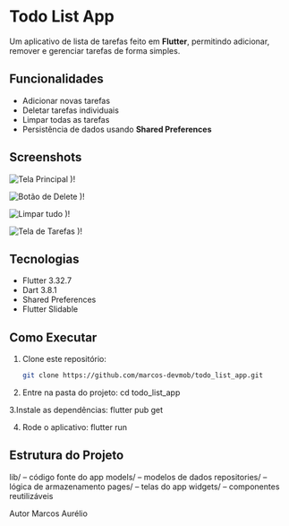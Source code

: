 # Todo List App

Um aplicativo de lista de tarefas feito em **Flutter**, permitindo adicionar, remover e gerenciar tarefas de forma simples.

## Funcionalidades

- Adicionar novas tarefas
- Deletar tarefas individuais
- Limpar todas as tarefas
- Persistência de dados usando **Shared Preferences**

## Screenshots

![Tela Principal](![Home](https://github.com/user-attachments/assets/d7dea54f-874d-45f0-9d53-be268faf1c43)
)
)!

![Botão de Delete](![Delete](https://github.com/user-attachments/assets/62652873-29f9-4000-bb6e-8e8abcd97ea0)
)
)!

![Limpar tudo](![LimparTudo](https://github.com/user-attachments/assets/7c14864b-4216-4aea-a351-08c62a38a547)
)
)!

![Tela de Tarefas](![TarefasAdicionadas](https://github.com/user-attachments/assets/af8e4549-9549-46c7-a01b-f2b6ee7a3d5a)
)
)!



## Tecnologias

- Flutter 3.32.7
- Dart 3.8.1
- Shared Preferences
- Flutter Slidable

## Como Executar

1. Clone este repositório:
   ```bash
   git clone https://github.com/marcos-devmob/todo_list_app.git
2. Entre na pasta do projeto:
   cd todo_list_app

3.Instale as dependências:
  flutter pub get
  
4. Rode o aplicativo:
  flutter run


## Estrutura do Projeto

lib/ – código fonte do app
models/ – modelos de dados
repositories/ – lógica de armazenamento
pages/ – telas do app
widgets/ – componentes reutilizáveis

Autor
Marcos Aurélio
